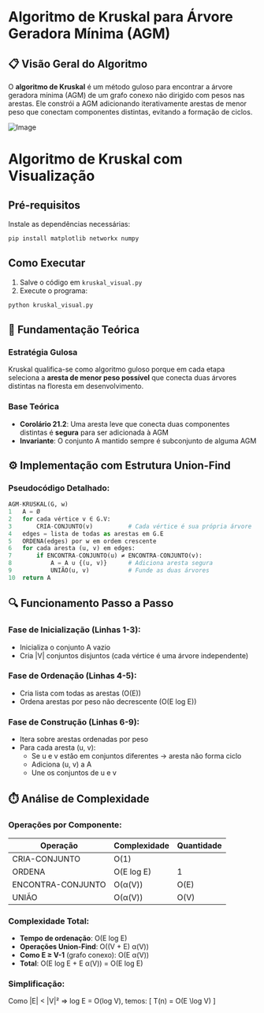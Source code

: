 # Algoritmo de Kruskal para Árvore Geradora Mínima (AGM)

## 📋 Visão Geral do Algoritmo

O **algoritmo de Kruskal** é um método guloso para encontrar a árvore geradora mínima (AGM) de um grafo conexo não dirigido com pesos nas arestas. Ele constrói a AGM adicionando iterativamente arestas de menor peso que conectam componentes distintas, evitando a formação de ciclos.

![Image](https://github.com/user-attachments/assets/61076b20-8727-46cd-8e3e-33e9091c7cfd)

# Algoritmo de Kruskal com Visualização

## Pré-requisitos
Instale as dependências necessárias:
```bash
pip install matplotlib networkx numpy
```

## Como Executar
1. Salve o código em `kruskal_visual.py`
2. Execute o programa:
```bash
python kruskal_visual.py
```

## 🧠 Fundamentação Teórica

### Estratégia Gulosa
Kruskal qualifica-se como algoritmo guloso porque em cada etapa seleciona a **aresta de menor peso possível** que conecta duas árvores distintas na floresta em desenvolvimento.

### Base Teórica
- **Corolário 21.2**: Uma aresta leve que conecta duas componentes distintas é **segura** para ser adicionada à AGM
- **Invariante**: O conjunto A mantido sempre é subconjunto de alguma AGM


## ⚙️ Implementação com Estrutura Union-Find

### Pseudocódigo Detalhado:
```python
AGM-KRUSKAL(G, w)
1   A = Ø
2   for cada vértice v ∈ G.V:
3       CRIA-CONJUNTO(v)          # Cada vértice é sua própria árvore
4   edges = lista de todas as arestas em G.E
5   ORDENA(edges) por w em ordem crescente
6   for cada aresta (u, v) em edges:
7       if ENCONTRA-CONJUNTO(u) ≠ ENCONTRA-CONJUNTO(v):
8           A = A ∪ {(u, v)}      # Adiciona aresta segura
9           UNIÃO(u, v)           # Funde as duas árvores
10  return A
```


## 🔍 Funcionamento Passo a Passo

### Fase de Inicialização (Linhas 1-3):
- Inicializa o conjunto A vazio
- Cria |V| conjuntos disjuntos (cada vértice é uma árvore independente)

### Fase de Ordenação (Linhas 4-5):
- Cria lista com todas as arestas (O(E))
- Ordena arestas por peso não decrescente (O(E log E))

### Fase de Construção (Linhas 6-9):
- Itera sobre arestas ordenadas por peso
- Para cada aresta (u, v):
  - Se u e v estão em conjuntos diferentes → aresta não forma ciclo
  - Adiciona (u, v) a A
  - Une os conjuntos de u e v


## ⏱️ Análise de Complexidade

### Operações por Componente:

| Operação | Complexidade | Quantidade |
|----------|-------------|------------|
| CRIA-CONJUNTO | O(1) | |V| |
| ORDENA | O(E log E) | 1 |
| ENCONTRA-CONJUNTO | O(α(V)) | O(E) |
| UNIÃO | O(α(V)) | O(V) |

### Complexidade Total:
- **Tempo de ordenação**: O(E log E)
- **Operações Union-Find**: O((V + E) α(V))
- **Como E ≥ V-1** (grafo conexo): O(E α(V))
- **Total**: O(E log E + E α(V)) = O(E log E)

### Simplificação:
Como |E| < |V|² ⇒ log E = O(log V), temos:
\[
T(n) = O(E \log V)
\]
